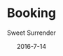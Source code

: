 ---
title: Booking
showInNav: true
sections:
    -
        template: fullHeightBanner
        button:
            target: _self
            text: 'Book os nu'
            href: null
        text: '# Skal der være fest? Baby shower? Et møde? Intet problem :)'
        backgroundImage: b66ba8f6703592bb5a2d2d01a3e18b0500db998b
    -
        template: richTextSection
        text: "## Book bord\n\nVi reserverer rigtigt gerne et bord til jer. Udfyld formularen nedenfor og så vender vi tilbage med bekræftelse hurtigst muligt.\n\n[Book et bord](#booking)"
    -
        template: richTextSection
        text: "## Book mødelokale/aktivitetsrum\n\nHar du brug for et lokale til møde i boligforeningen, arbejdsmøde, mødre/fædre gruppe eller en privat fest, så prøv vores aktivitetsrum med plads til cirka 10 personer. Aktivitetsrummet har fire store borde, en stor flot tavle til at tegne på og skal I vise præsentationer eller andet media kan I bruge vores TV med mange tilslutningsmuligheder. De fire borde kan stables i tilfælde af at I gerne vil have god gulvplads.\n\n### Lokaleleje og forplejning:\n\nLeje af lokalet med faciliteter samt sort kaffe, te og isvand ad libitum, isvand. 600 kr. for 10 personer i 4 timer. Der er mulighed for at tilkøbe flere timer og deltagere.\n\n### Ekstra pakker:\n\n1.  Morgenmadspakke: tilføj lækker morgenmadstallerken for kun 50 kr. pr. person\n2.  Frokostpakke: tilføj vores lækre hjemmelavede sandwichs for kun 50 kr. pr. person\n3.  Snackpakke 1: tilføj friskbagt brød med smør og frugtfad for kun 35 kr. pr. person\n4.  Snackpakke 2: tilføj friskbagt kage for kun 25 kr. pr. person\n5.  Sodavand i forbindelse med leje af lokalet kun 20 kr. pr. flaske\n6.  Andre drikkevarer – vi kan tilbyde alle vores lækre varme og kolde drikke – ring for pris. Har du spørgsmål eller specielle ønsker, så kontakt Julia Eliasen på [julia@sweetsurrender.dk](mailto:julia@sweetsurrender.dk?subject=Booking)."
        images: []
    -
        template: buffetInfo
        heading: 'Book fest'
        subheading: 'Lækre pakker med brunch- eller frokostbuffet'
        brunchText: "<h3 id=\"brunchbuffet-\">Brunchbuffet:</h3>\n\n<ul>\n\t<li>R&oslash;r&aelig;g</li>\n\t<li>Bacon</li>\n\t<li>Brunchp&oslash;lser</li>\n\t<li>Hjemmelavet tunmousse</li>\n\t<li>Stegte kartoffelb&aring;de og champignoner</li>\n\t<li>Ost, sm&oslash;r, marmelade</li>\n\t<li>Frugt fad, yoghurt med hjemmelavede mysli</li>\n\t<li>Hjemmebagte pandekager (amerikanske med sirup)</li>\n\t<li>2 slags t&aelig;rte, gr&oslash;n salat, humus</li>\n\t<li>Rugbr&oslash;d, friskbagt br&oslash;d (fransk og grov)</li>\n\t<li>Juice, kaffe, te</li>\n</ul>\n\n<p>Standardpakken inkluderer leje af lokale med betjening i 3 timer, klarg&oslash;ring af mad og lokaler samt oprydning og reng&oslash;ring. Det er muligt at tilk&oslash;be ekstra timer, kage, velkomstdrink og andre till&aelig;gsydelser.</p>\n\n<p><a href=\"http://dl.sweetsurrender.dk/pricelist-da.pdf\">Hent prisliste</a></p>\n"
        lunchText: "<h3 id=\"frokostbuffet-\">Frokostbuffet:</h3>\n\n<ul>\n\t<li>Varm leverpostej med bacon og champignon</li>\n\t<li>Hjemmebagte pizza snegle (med og uden k&oslash;d)</li>\n\t<li>Kyllingel&aring;r</li>\n\t<li>Hjemmelavet tunmousse</li>\n\t<li>Hjemmelavet &aelig;ggesalat</li>\n\t<li>Hjemmelavet kartoffelsalat</li>\n\t<li>Hjemmelavet pastasalat</li>\n\t<li>Hjemmelavet humus</li>\n\t<li>Gr&oslash;n salat</li>\n\t<li>2 slags t&aelig;rte</li>\n\t<li>Rugbr&oslash;d, friskbagt br&oslash;d</li>\n\t<li>Juice, kaffe, te</li>\n</ul>\n\n<p>Standardpakken inkluderer leje af lokale med betjening i 3 timer, klarg&oslash;ring af mad og lokaler samt oprydning og reng&oslash;ring. Det er muligt at tilk&oslash;be ekstra timer, kage, velkomstdrink og andre till&aelig;gsydelser.</p>\n\n<p><a href=\"http://dl.sweetsurrender.dk/pricelist-da.pdf\">Hent prisliste</a></p>\n"
        images:
            - 97c660bb11b0255877a8e56fe0e11a4f53fc877b
            - ae1a0d77b3822e3e5cce5e8deca34330930d025e
            - e82fc2ae8f8dd4701fb97c994e82371615b33bf6
            - 73aae1c6bb0fe02d797e1f1da554cdc8b82a8651
            - 22632782b6e0303f4ab1f1c7195a35d7a569b327
        body: "Hold jeres næste navnefest, barnedåb, fødselsdag eller anden fest hos Sweet Surrender. Vi tilbyder to lækre pakker med brunch- eller frokostbuffet som I sammen med gæsterne kan nyde i vores hyggelige og børnevenlige lokaler. Vi klarer det hele for jer, så I skal blot nyde dagen sammen med gæsterne.\n\nLæs mere nedenfor og kontakt Julia Eliasen på [julia@sweetsurrender.dk](mailto:julia@sweetsurrender.dk) for at høre nærmere. Du kan også booke online her."
    -
        template: quotes
        heading: 'Hvad siger kunderne...'
        quotes:
            -
                text: 'Tak. Vi havde en helt fantastisk dag! Maden var meget lækker og vi nød det alle sammen. Stedet er hyggeligt og passer perfekt til en navnefest. Personalet var helt vildt søde og ret så tjekkede. Vi kunne bare læne os tilbage og nyde dagen sammen med vores gæster'
                name: 'Lone Jakobsen'
            -
                text: 'Vi havde en helt fantastisk dag! En stor del af succesen, var uden tvivl at være hos jer! Dejlig mad, hyggelig atmosfære, plads og ikke mindst jeres helt igennem behagelige og søde personale. Man fornemmede at blive hygget om!! Vores gæster var også meget imponerede over stedet og maden. Så TAK!'
                name: 'Katrine Muff Enevoldsen'
            -
                text: 'Tusind tak for skøn skøn mad og dejlige rammer for vores søns barnedåb. Vi havde en rigtig god dag og vi er fuldt ud tilfredse med maden, stedet og serviceringen. Fra gæsterne kom der også mange roser til maden. Så TUSIND tak fra os!!'
                name: 'Anne Ulrik'
            -
                text: 'Vi havde en rigtig dejlig dag, skønt sted at holde et arrangement især med børn. Lækker mad og søde piger der sørgede for det hele? Kun ros herfra og helt sikkert ikke sidste gang vi vælger at holde noget på cafeen'
                name: 'Heidi Hvam'
    -
        template: tabbedIframes
        heading: Booking
        iframes:
            -
                tabName: Buffet
                iFrameUrl: 'https://podio.com/webforms/15286468/1024618?e=true'
                height: 1410px
            -
                tabName: Bord
                iFrameUrl: 'https://podio.com/webforms/15286559/1024623?e=true'
                height: 990px
            -
                tabName: Lokale
                iFrameUrl: 'https://podio.com/webforms/15416533/1033776?e=true'
                height: 1050px
navOrder: '2'
description: null
meta:
    id: 80194a97565a3723e2c8d5c404ec87e0a67ea0ff
    parentId: ""
    language: da
date: '2016-7-14'
author: 'Sweet Surrender'
permalink: /da/booking/
layout: sectionPage
---